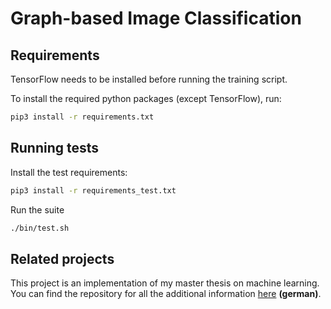 # Graph-based Image Classification

## Requirements

TensorFlow needs to be installed before running the training script.

To install the required python packages (except TensorFlow), run:

```sh
pip3 install -r requirements.txt
```

## Running tests

Install the test requirements:

```sh
pip3 install -r requirements_test.txt
```

Run the suite

```sh
./bin/test.sh
```

## Related projects

This project is an implementation of my master thesis on machine learning.
You can find the repository for all the additional information [here](https://github.com/rusty1s/deep-learning/thesis) **(german)**.
